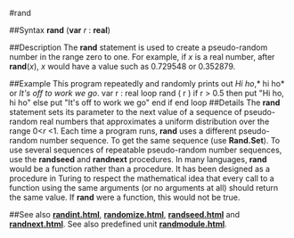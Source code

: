 
#rand

##Syntax
**rand** (**var** *r* : **real**)

##Description
The **rand** statement is used to create a pseudo-random number in the range zero to one. For example, if *x* is a real number, after **rand**(*x*), *x* would have a value such as 0.729548 or 0.352879.

##Example
This program repeatedly and randomly prints out *Hi ho*,* hi ho* or *It's off to work we go*.
        var r : real
        loop
            rand ( r )
            if r > 0.5 then
                put "Hi ho, hi ho"
            else
                put "It's off to work we go"
            end if
        end loop
##Details
The **rand** statement sets its parameter to the next value of a sequence of pseudo-random real numbers that approximates a uniform distribution over the range 0<*r* <1.
Each time a program runs, **rand** uses a different pseudo-random number sequence. To get the same sequence (use **Rand.Set**).
To use several sequences of repeatable pseudo-random number sequences, use the **randseed** and **randnext** procedures.
In many languages, **rand** would be a function rather than a procedure. It has been designed as a procedure in Turing to respect the mathematical idea that every call to a function using the same arguments (or no arguments at all) should return the same value. If **rand** were a function, this would not be true.

##See also
**[randint.html](randint)**, **[randomize.html](randomize)**, **[randseed.html](randseed)** and **[randnext.html](randnext)**.
See also predefined unit **[randmodule.html](Rand)**.
